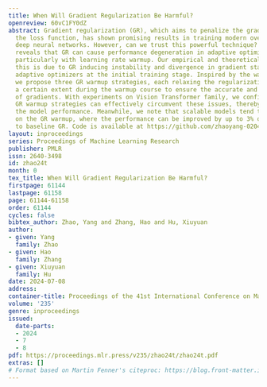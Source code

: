 ```yaml
---
title: When Will Gradient Regularization Be Harmful?
openreview: 60vC1FY0dZ
abstract: Gradient regularization (GR), which aims to penalize the gradient norm atop
  the loss function, has shown promising results in training modern over-parameterized
  deep neural networks. However, can we trust this powerful technique? This paper
  reveals that GR can cause performance degeneration in adaptive optimization scenarios,
  particularly with learning rate warmup. Our empirical and theoretical analyses suggest
  this is due to GR inducing instability and divergence in gradient statistics of
  adaptive optimizers at the initial training stage. Inspired by the warmup heuristic,
  we propose three GR warmup strategies, each relaxing the regularization effect to
  a certain extent during the warmup course to ensure the accurate and stable accumulation
  of gradients. With experiments on Vision Transformer family, we confirm the three
  GR warmup strategies can effectively circumvent these issues, thereby largely improving
  the model performance. Meanwhile, we note that scalable models tend to rely more
  on the GR warmup, where the performance can be improved by up to 3% on Cifar10 compared
  to baseline GR. Code is available at https://github.com/zhaoyang-0204/gnp.
layout: inproceedings
series: Proceedings of Machine Learning Research
publisher: PMLR
issn: 2640-3498
id: zhao24t
month: 0
tex_title: When Will Gradient Regularization Be Harmful?
firstpage: 61144
lastpage: 61158
page: 61144-61158
order: 61144
cycles: false
bibtex_author: Zhao, Yang and Zhang, Hao and Hu, Xiuyuan
author:
- given: Yang
  family: Zhao
- given: Hao
  family: Zhang
- given: Xiuyuan
  family: Hu
date: 2024-07-08
address:
container-title: Proceedings of the 41st International Conference on Machine Learning
volume: '235'
genre: inproceedings
issued:
  date-parts:
  - 2024
  - 7
  - 8
pdf: https://proceedings.mlr.press/v235/zhao24t/zhao24t.pdf
extras: []
# Format based on Martin Fenner's citeproc: https://blog.front-matter.io/posts/citeproc-yaml-for-bibliographies/
---
```

